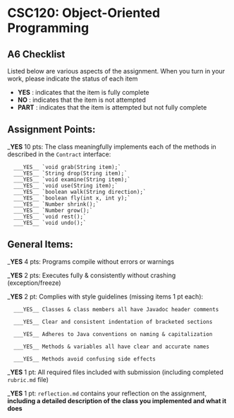 # CSC120: Object-Oriented Programming
## A6 Checklist

Listed below are various aspects of the assignment.  When you turn in your work, please indicate the status of each item

- **YES** : indicates that the item is fully complete
- **NO** : indicates that the item is not attempted
- **PART** : indicates that the item is attempted but not fully complete


## Assignment Points:

___YES__ 10 pts: The class meaningfully implements each of the methods in described in the `Contract` interface:

      ___YES__ `void grab(String item);`
      ___YES__ `String drop(String item);`
      ___YES__ `void examine(String item);`
      ___YES__ `void use(String item);`
      ___YES__ `boolean walk(String direction);`
      ___YES__ `boolean fly(int x, int y);`
      ___YES__ `Number shrink();`
      ___YES__ `Number grow();`
      ___YES__ `void rest();`
      ___YES__ `void undo();`


## General Items:

___YES__ 4 pts: Programs compile without errors or warnings

___YES__ 2 pts: Executes fully & consistently without crashing (exception/freeze)

___YES__ 2 pt: Complies with style guidelines (missing items 1 pt each):

      ___YES__ Classes & class members all have Javadoc header comments

      ___YES__ Clear and consistent indentation of bracketed sections

      ___YES__ Adheres to Java conventions on naming & capitalization

      ___YES__ Methods & variables all have clear and accurate names

      ___YES__ Methods avoid confusing side effects

___YES__ 1 pt: All required files included with submission (including completed `rubric.md` file)

___YES__ 1 pt: `reflection.md` contains your reflection on the assignment, **including a detailed description of the class you implemented and what it does**
